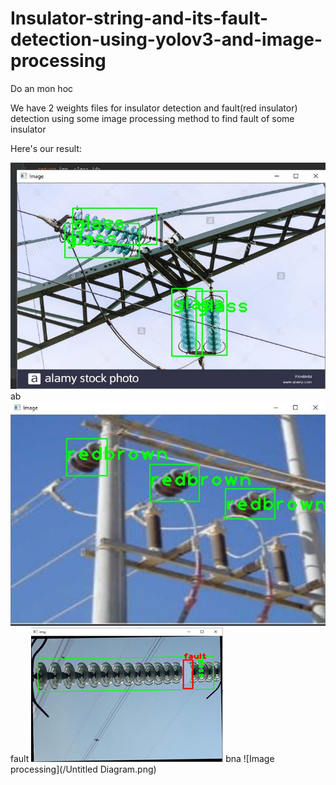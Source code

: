 # Insulator-string-and-its-fault-detection-using-yolov3-and-image-processing
Do an mon hoc

We have 2 weights files for insulator detection and fault(red insulator) detection
using some image processing method to find fault of some insulator

Here's our result:

![Insulator detect 1](/1.JPG)
ab
![Insulator detect](/4.jpg)
fault
![fa](/120135293_1232457257138737_6754434320091988052_n.png)
bna
![Image processing](/Untitled Diagram.png)


